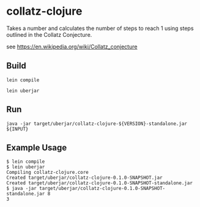 # collatz-clojure

Takes a number and calculates the number of steps to reach 1 using steps 
outlined in the Collatz Conjecture.

see https://en.wikipedia.org/wiki/Collatz_conjecture

## Build

`lein compile`

`lein uberjar`

## Run

`java -jar target/uberjar/collatz-clojure-${VERSION}-standalone.jar ${INPUT}`

## Example Usage

```
$ lein compile
$ lein uberjar
Compiling collatz-clojure.core
Created target/uberjar/collatz-clojure-0.1.0-SNAPSHOT.jar
Created target/uberjar/collatz-clojure-0.1.0-SNAPSHOT-standalone.jar
$ java -jar target/uberjar/collatz-clojure-0.1.0-SNAPSHOT-standalone.jar 8
3
```

